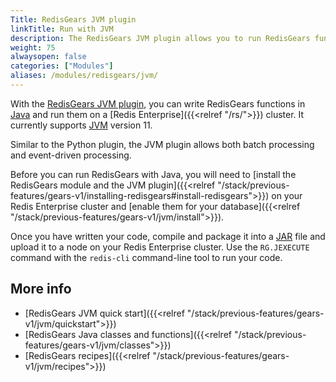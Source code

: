 ```yaml
---
Title: RedisGears JVM plugin
linkTitle: Run with JVM
description: The RedisGears JVM plugin allows you to run RedisGears functions in the Java virtual machine.
weight: 75
alwaysopen: false
categories: ["Modules"]
aliases: /modules/redisgears/jvm/
---
```


With the [RedisGears JVM plugin](https://github.com/RedisGears/JVMPlugin), you can write RedisGears functions in [Java](https://en.wikipedia.org/wiki/Java_(programming_language)) and run them on a [Redis Enterprise]({{<relref "/rs/">}}) cluster. It currently supports [JVM](https://en.wikipedia.org/wiki/Java_virtual_machine) version 11.

Similar to the Python plugin, the JVM plugin allows both batch processing and event-driven processing.

Before you can run RedisGears with Java, you will need to [install the RedisGears module and the JVM plugin]({{<relref "/stack/previous-features/gears-v1/installing-redisgears#install-redisgears">}}) on your Redis Enterprise cluster and [enable them for your database]({{<relref "/stack/previous-features/gears-v1/jvm/install">}}).

Once you have written your code, compile and package it into a [JAR](https://en.wikipedia.org/wiki/JAR_(file_format)) file and upload it to a node on your Redis Enterprise cluster. Use the `RG.JEXECUTE` command with the `redis-cli` command-line tool to run your code.

## More info

- [RedisGears JVM quick start]({{<relref "/stack/previous-features/gears-v1/jvm/quickstart">}})
- [RedisGears Java classes and functions]({{<relref "/stack/previous-features/gears-v1/jvm/classes">}})
- [RedisGears recipes]({{<relref "/stack/previous-features/gears-v1/jvm/recipes">}})